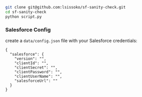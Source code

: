 
```sh
git clone git@github.com:lsissoko/sf-sanity-check.git
cd sf-sanity-check
python script.py
```

### Salesforce Config
create a `data/config.json` file with your Salesforce credentials:
```
{
  "salesforce": {
    "version": "",
    "clientId": "",
    "clientSecret": "",
    "clientPassword": "",
    "clientUserName": "",
    "salesforceUrl": ""
  }
}
```

